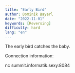 ```yaml
---
title: "Early Bird"
author: Dominik Bayerl
date: "2022-11-01"
keywords: [Reversing]
difficulty: hard
lang: "en"
...
```


The early bird catches the baby.

Connection information:

nc summit.informatik.sexy:8084
